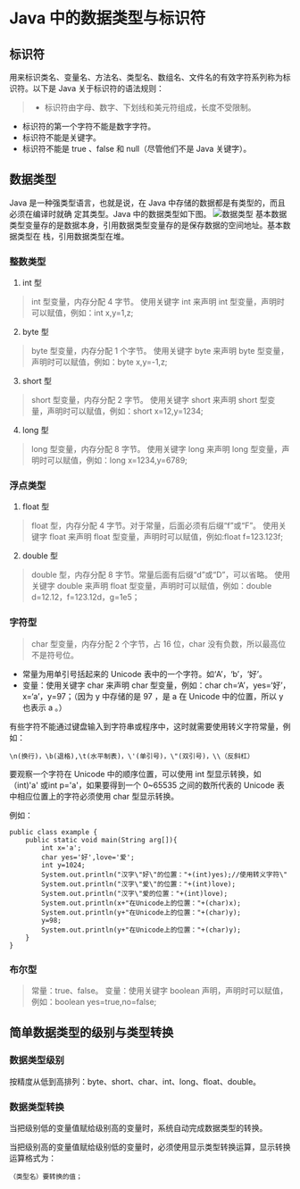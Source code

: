 # Java 中的数据类型与标识符
## 标识符

用来标识类名、变量名、方法名、类型名、数组名、文件名的有效字符系列称为标识符。以下是 Java 关于标识符的语法规则：
> * 标识符由字母、数字、下划线和美元符组成，长度不受限制。
* 标识符的第一个字符不能是数字字符。
* 标识符不能是关键字。
* 标识符不能是 true 、false 和 null（尽管他们不是 Java 关键字）。

## 数据类型

Java 是一种强类型语言，也就是说，在 Java 中存储的数据都是有类型的，而且必须在编译时就确
定其类型。Java 中的数据类型如下图。
![数据类型](http://opshmdbwb.bkt.clouddn.com/%E6%95%B0%E6%8D%AE%E7%B1%BB%E5%9E%8B.jpg "数据类型")
基本数据类型变量存的是数据本身，引用数据类型变量存的是保存数据的空间地址。基本数据类型在
栈，引用数据类型在堆。

### 整数类型

1. int 型
>int 型变量，内存分配 4 字节。
 使用关键字 int 来声明 int 型变量，声明时可以赋值，例如：int x,y=1,z;

2. byte 型
>byte 型变量，内存分配 1 个字节。
 使用关键字 byte 来声明 byte 型变量，声明时可以赋值，例如：byte x,y=-1,z;

3. short 型
>short 型变量，内存分配 2 字节。
 使用关键字 short 来声明 short 型变量，声明时可以赋值，例如：short x=12,y=1234;

4. long 型
>long 型变量，内存分配 8 字节。
 使用关键字 long 来声明 long 型变量，声明时可以赋值，例如：long x=1234,y=6789;

### 浮点类型

1. float 型
>float 型，内存分配 4 字节。对于常量，后面必须有后缀“f”或“F”。
 使用关键字 float 来声明 float 型变量，声明时可以赋值，例如:float f=123.123f;

2. double 型
>double 型，内存分配 8 字节。常量后面有后缀“d”或“D”，可以省略。
 使用关键字 double 来声明 float 型变量，声明时可以赋值，例如：double d=12.12，f=123.12d，g=1e5；


### 字符型

> char 型变量，内存分配 2 个字节，占 16 位，char 没有负数，所以最高位不是符号位。
 * 常量为用单引号括起来的 Unicode 表中的一个字符。如‘A’，‘b’，‘好’。
 * 变量：使用关键字 char 来声明 char 型变量，例如：char ch=‘A’，yes=‘好’，x=‘a’，y=97；（因为 y 中存储的是 97 ，是 a 在 Unicode 中的位置，所以 y 也表示 a 。）

有些字符不能通过键盘输入到字符串或程序中，这时就需要使用转义字符常量，例如：

    \n(换行)，\b(退格),\t(水平制表)，\'(单引号)，\"(双引号)，\\（反斜杠）

要观察一个字符在 Unicode 中的顺序位置，可以使用 int 型显示转换，如 （int)'a' 或int p='a'，如果要得到一个 0~65535 之间的数所代表的 Unicode 表中相应位置上的字符必须使用 char 型显示转换。

例如：

    public class example {
	    public static void main(String arg[]){
		    int x='a';
		    char yes='好',love='爱';
		    int y=1024;
		    System.out.println("汉字\"好\"的位置："+(int)yes);//使用转义字符\"
		    System.out.println("汉字\"爱\"的位置："+(int)love);
		    System.out.println("汉字\"爱的位置："+(int)love);
		    System.out.println(x+"在Unicode上的位置："+(char)x);
		    System.out.println(y+"在Unicode上的位置："+(char)y);
		    y=98;
		    System.out.println(y+"在Unicode上的位置："+(char)y);
	    }
    }

### 布尔型

>常量：true、false。
 变量：使用关键字 boolean 声明，声明时可以赋值，例如：boolean yes=true,no=false;

## 简单数据类型的级别与类型转换

### 数据类型级别

按精度从低到高排列：byte、short、char、int、long、float、double。

### 数据类型转换
当把级别低的变量值赋给级别高的变量时，系统自动完成数据类型的转换。

当把级别高的变量值赋给级别低的变量时，必须使用显示类型转换运算，显示转换运算格式为：

    （类型名）要转换的值；
